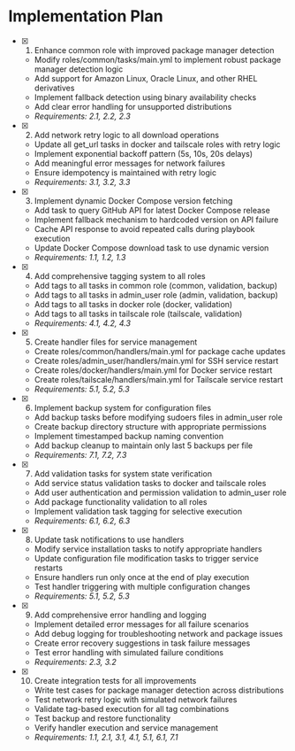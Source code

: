 # Implementation Plan

- [x] 1. Enhance common role with improved package manager detection
  - Modify roles/common/tasks/main.yml to implement robust package manager detection logic
  - Add support for Amazon Linux, Oracle Linux, and other RHEL derivatives
  - Implement fallback detection using binary availability checks
  - Add clear error handling for unsupported distributions
  - _Requirements: 2.1, 2.2, 2.3_

- [x] 2. Add network retry logic to all download operations
  - Update all get_url tasks in docker and tailscale roles with retry logic
  - Implement exponential backoff pattern (5s, 10s, 20s delays)
  - Add meaningful error messages for network failures
  - Ensure idempotency is maintained with retry logic
  - _Requirements: 3.1, 3.2, 3.3_

- [x] 3. Implement dynamic Docker Compose version fetching
  - Add task to query GitHub API for latest Docker Compose release
  - Implement fallback mechanism to hardcoded version on API failure
  - Cache API response to avoid repeated calls during playbook execution
  - Update Docker Compose download task to use dynamic version
  - _Requirements: 1.1, 1.2, 1.3_

- [x] 4. Add comprehensive tagging system to all roles
  - Add tags to all tasks in common role (common, validation, backup)
  - Add tags to all tasks in admin_user role (admin, validation, backup)
  - Add tags to all tasks in docker role (docker, validation)
  - Add tags to all tasks in tailscale role (tailscale, validation)
  - _Requirements: 4.1, 4.2, 4.3_

- [x] 5. Create handler files for service management
  - Create roles/common/handlers/main.yml for package cache updates
  - Create roles/admin_user/handlers/main.yml for SSH service restart
  - Create roles/docker/handlers/main.yml for Docker service restart
  - Create roles/tailscale/handlers/main.yml for Tailscale service restart
  - _Requirements: 5.1, 5.2, 5.3_

- [x] 6. Implement backup system for configuration files
  - Add backup tasks before modifying sudoers files in admin_user role
  - Create backup directory structure with appropriate permissions
  - Implement timestamped backup naming convention
  - Add backup cleanup to maintain only last 5 backups per file
  - _Requirements: 7.1, 7.2, 7.3_

- [x] 7. Add validation tasks for system state verification
  - Add service status validation tasks to docker and tailscale roles
  - Add user authentication and permission validation to admin_user role
  - Add package functionality validation to all roles
  - Implement validation task tagging for selective execution
  - _Requirements: 6.1, 6.2, 6.3_

- [x] 8. Update task notifications to use handlers
  - Modify service installation tasks to notify appropriate handlers
  - Update configuration file modification tasks to trigger service restarts
  - Ensure handlers run only once at the end of play execution
  - Test handler triggering with multiple configuration changes
  - _Requirements: 5.1, 5.2, 5.3_

- [x] 9. Add comprehensive error handling and logging
  - Implement detailed error messages for all failure scenarios
  - Add debug logging for troubleshooting network and package issues
  - Create error recovery suggestions in task failure messages
  - Test error handling with simulated failure conditions
  - _Requirements: 2.3, 3.2_

- [x] 10. Create integration tests for all improvements
  - Write test cases for package manager detection across distributions
  - Test network retry logic with simulated network failures
  - Validate tag-based execution for all tag combinations
  - Test backup and restore functionality
  - Verify handler execution and service management
  - _Requirements: 1.1, 2.1, 3.1, 4.1, 5.1, 6.1, 7.1_